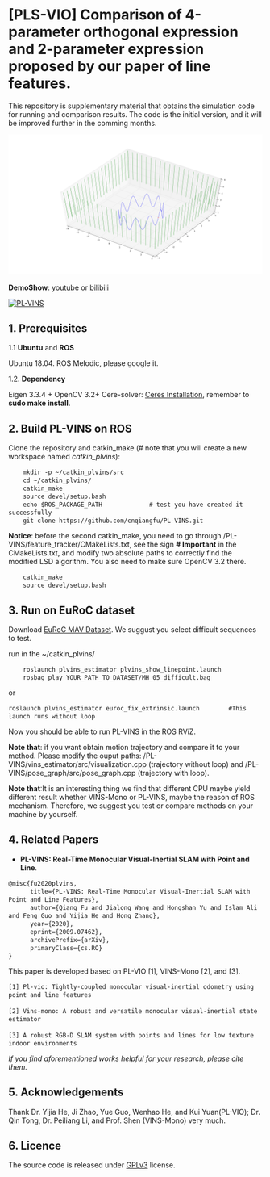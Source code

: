 # [PLS-VIO] Comparison of 4-parameter orthogonal expression and 2-parameter expression proposed by our paper of line features.

This repository is supplementary material that obtains the simulation code for running and comparison results. The code is the initial version, and it will be improved further in the comming months.

![demo pic](./bin/demo/simulate_line.png)

**DemoShow**: [youtube](https://youtu.be/MPf6HufbgdE) or [bilibili](https://www.bilibili.com/video/BV1464y1F7hk/)

[![PL-VINS](https://img.youtube.com/vi/MPf6HufbgdE/0.jpg)](https://youtu.be/MPf6HufbgdE)

## 1. Prerequisites
1.1 **Ubuntu** and **ROS**

Ubuntu 18.04. ROS Melodic, please google it.

1.2. **Dependency**

Eigen 3.3.4 + OpenCV 3.2+ Cere-solver: [Ceres Installation](http://ceres-solver.org/installation.html), remember to **sudo make install**.

## 2. Build PL-VINS on ROS
Clone the repository and catkin_make (# note that you will create a new workspace named *catkin_plvins*):
```
	mkdir -p ~/catkin_plvins/src    
	cd ~/catkin_plvins/
	catkin_make
	source devel/setup.bash
	echo $ROS_PACKAGE_PATH             # test you have created it successfully
	git clone https://github.com/cnqiangfu/PL-VINS.git
```
**Notice**: before the second catkin_make, you need to go through /PL-VINS/feature_tracker/CMakeLists.txt, see the sign **# Important** in the CMakeLists.txt, and modify two absolute paths to correctly find the modified LSD algorithm. You also need to make sure OpenCV 3.2 there.

```	
	catkin_make
	source devel/setup.bash
```

## 3. Run on EuRoC dataset

Download [EuRoC MAV Dataset](http://projects.asl.ethz.ch/datasets/doku.php?id=kmavvisualinertialdatasets). We suggust you select difficult sequences to test.

run in the ~/catkin_plvins/
```
	roslaunch plvins_estimator plvins_show_linepoint.launch
	rosbag play YOUR_PATH_TO_DATASET/MH_05_difficult.bag
```
or 
```
roslaunch plvins_estimator euroc_fix_extrinsic.launch        #This launch runs without loop
```

Now you should be able to run PL-VINS in the ROS RViZ. 

**Note that**: if you want obtain motion trajectory and compare it to your method. Please modify the ouput paths: /PL-VINS/vins_estimator/src/visualization.cpp (trajectory without loop) and /PL-VINS/pose_graph/src/pose_graph.cpp (trajectory with loop). 

**Note that**:It is an interesting thing we find that different CPU maybe yield different result whether VINS-Mono or PL-VINS, maybe the reason of ROS mechanism. Therefore, we suggest you test or compare methods on your machine by yourself. 


## 4. Related Papers

- **PL-VINS: Real-Time Monocular Visual-Inertial SLAM with Point and Line**.

```
@misc{fu2020plvins,
      title={PL-VINS: Real-Time Monocular Visual-Inertial SLAM with Point and Line Features}, 
      author={Qiang Fu and Jialong Wang and Hongshan Yu and Islam Ali and Feng Guo and Yijia He and Hong Zhang},
      year={2020},
      eprint={2009.07462},
      archivePrefix={arXiv},
      primaryClass={cs.RO}
}
```

This paper is developed based on PL-VIO [1], VINS-Mono [2], and [3].
```
[1] Pl-vio: Tightly-coupled monocular visual-inertial odometry using point and line features

[2] Vins-mono: A robust and versatile monocular visual-inertial state estimator

[3] A robust RGB-D SLAM system with points and lines for low texture indoor environments
```

*If you find aforementioned works helpful for your research, please cite them.*

## 5. Acknowledgements

Thank Dr. Yijia He, Ji Zhao, Yue Guo, Wenhao He, and Kui Yuan(PL-VIO); Dr. Qin Tong, Dr. Peiliang Li, and Prof. Shen (VINS-Mono) very much.

## 6. Licence
The source code is released under [GPLv3](http://www.gnu.org/licenses/) license.
